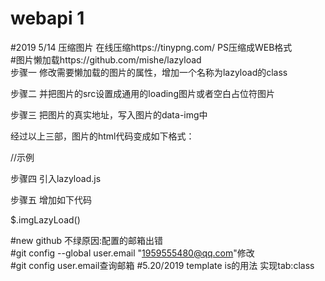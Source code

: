 # webapi  1
#2019 5/14 压缩图片 在线压缩https://tinypng.com/  PS压缩成WEB格式  
#图片懒加载https://github.com/mishe/lazyload  
步骤一
修改需要懒加载的图片的属性，增加一个名称为lazyload的class

步骤二
并把图片的src设置成通用的loading图片或者空白占位符图片

步骤三
把图片的真实地址，写入图片的data-img中

经过以上三部，图片的html代码变成如下格式：

//示例
<!-- <img src="loading.gif" data-img="a.jpg" class="lazyload"> -->
步骤四
引入lazyload.js

步骤五
增加如下代码

$.imgLazyLoad()  

#new  github 不绿原因:配置的邮箱出错  
#git config --global user.email "1959555480@qq.com"修改  
#git config user.email查询邮箱 
#5.20/2019 template is的用法 实现tab:class

